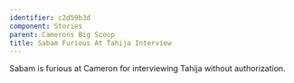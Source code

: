 ```yaml
---
identifier: c2d59b3d
component: Stories
parent: Camerons Big Scoop 
title: Sabam Furious At Tahija Interview
---
```

Sabam is furious at Cameron for interviewing Tahija without
authorization.
